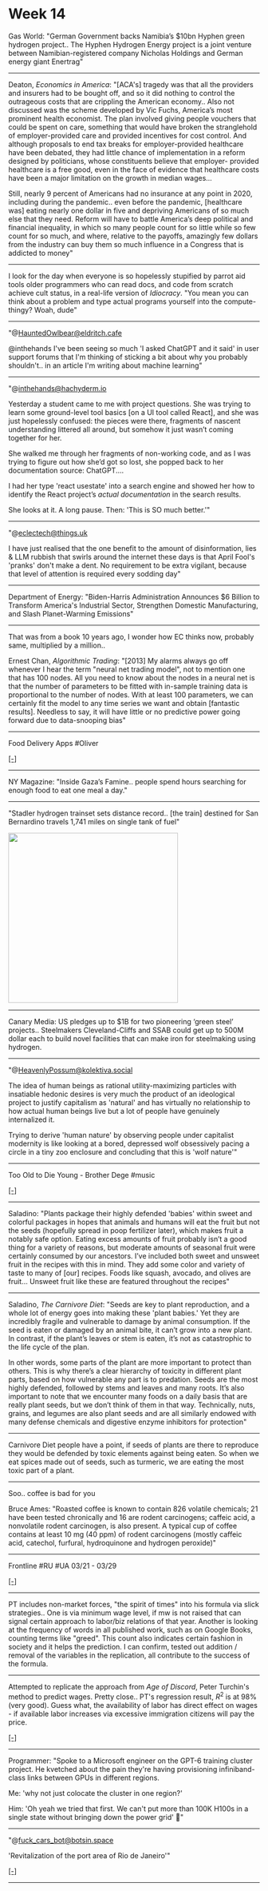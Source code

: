 # Week 14

Gas World: "German Government backs Namibia’s $10bn Hyphen green
hydrogen project.. The Hyphen Hydrogen Energy project is a joint
venture between Namibian-registered company Nicholas Holdings and
German energy giant Enertrag"

---

Deaton, *Economics in America*: "[ACA's] tragedy was that all the
providers and insurers had to be bought off, and so it did nothing to
control the outrageous costs that are crippling the American
economy.. Also not discussed was the scheme developed by Vic Fuchs,
America’s most prominent health economist. The plan involved giving
people vouchers that could be spent on care, something that would have
broken the stranglehold of employer-provided care and provided
incentives for cost control. And although proposals to end tax breaks
for employer-provided healthcare have been debated, they had little
chance of implementation in a reform designed by politicians, whose
constituents believe that employer- provided healthcare is a free
good, even in the face of evidence that healthcare costs have been a
major limitation on the growth in median wages...

Still, nearly 9 percent of Americans had no insurance at any point in
2020, including during the pandemic.. even before the pandemic,
[healthcare was] eating nearly one dollar in five and depriving
Americans of so much else that they need. Reform will have to battle
America’s deep political and financial inequality, in which so many
people count for so little while so few count for so much, and where,
relative to the payoffs, amazingly few dollars from the industry can
buy them so much influence in a Congress that is addicted to money"

---

I look for the day when everyone is so hopelessly stupified by parrot
aid tools older programmers who can read docs, and code from scratch
achieve cult status, in a real-life version of *Idiocracy*. "You mean
you can think about a problem and type actual programs yourself into
the compute-thingy?  Woah, dude"

---

"@HauntedOwlbear@eldritch.cafe

@inthehands I've been seeing so much 'I asked ChatGPT and it said' in
user support forums that I'm thinking of sticking a bit about why you
probably shouldn't.. in an article I'm writing about machine learning"

---

"@inthehands@hachyderm.io

Yesterday a student came to me with project questions. She was trying
to learn some ground-level tool basics [on a UI tool called React],
and she was just hopelessly confused: the pieces were there, fragments
of nascent understanding littered all around, but somehow it just
wasn’t coming together for her.

She walked me through her fragments of non-working code, and as I was
trying to figure out how she’d got so lost, she popped back to her
documentation source: ChatGPT....

I had her type 'react usestate' into a search engine and showed her
how to identify the React project’s *actual documentation* in the
search results.

She looks at it. A long pause. Then: 'This is SO much better.'"

---

"@eclectech@things.uk

I have just realised that the one benefit to the amount of
disinformation, lies & LLM rubbish that swirls around the internet
these days is that April Fool's 'pranks' don't make a dent. No
requirement to be extra vigilant, because that level of attention is
required every sodding day"

---

Department of Energy: "Biden-Harris Administration Announces $6
Billion to Transform America's Industrial Sector, Strengthen Domestic
Manufacturing, and Slash Planet-Warming Emissions"

---

That was from a book 10 years ago, I wonder how EC thinks now,
probably same, multiplied by a million..

Ernest Chan, *Algorithmic Trading*: "[2013] My alarms always go off
whenever I hear the term "neural net trading model", not to mention
one that has 100 nodes. All you need to know about the nodes in a
neural net is that the number of parameters to be fitted with
in-sample training data is proportional to the number of nodes. With
at least 100 parameters, we can certainly fit the model to any time
series we want and obtain [fantastic results]. Needless to say, it
will have little or no predictive power going forward due to
data-snooping bias"

---

Food Delivery Apps \#Oliver

[[-]](https://youtu.be/VOhHKYRXXhs?t=942)

---

NY Magazine: "Inside Gaza’s Famine.. people spend hours searching for
enough food to eat one meal a day."

---

"Stadler hydrogen trainset sets distance record.. [the train] destined
for San Bernardino travels 1,741 miles on single tank of fuel"

<img width='340' src='https://www.trains.com/wp-content/uploads/2022/09/TRN_California_Hydrogen_1_Fender.jpg'/> 

---

Canary Media: US pledges up to $1B for two pioneering ​‘green steel’
projects.. Steelmakers Cleveland-Cliffs and SSAB could get up to 500M
dollar each to build novel facilities that can make iron for
steelmaking using hydrogen.

---

"@HeavenlyPossum@kolektiva.social

The idea of human beings as rational utility-maximizing particles with
insatiable hedonic desires is very much the product of an ideological
project to justify capitalism as 'natural' and has virtually no
relationship to how actual human beings live but a lot of people have
genuinely internalized it.

Trying to derive 'human nature' by observing people under capitalist
modernity is like looking at a bored, depressed wolf obsessively
pacing a circle in a tiny zoo enclosure and concluding that this is
'wolf nature'"

---

Too Old to Die Young - Brother Dege \#music

[[-]](https://youtu.be/FQNFcYvILJE)

---

Saladino: "Plants package their highly defended 'babies' within sweet
and colorful packages in hopes that animals and humans will eat the
fruit but not the seeds (hopefully spread in poop fertilizer later),
which makes fruit a notably safe option. Eating excess amounts of
fruit probably isn’t a good thing for a variety of reasons, but
moderate amounts of seasonal fruit were certainly consumed by our
ancestors. I’ve included both sweet and unsweet fruit in the recipes
with this in mind. They add some color and variety of taste to many of
[our] recipes. Foods like squash, avocado, and olives are
fruit... Unsweet fruit like these are featured throughout the recipes"

---

Saladino, *The Carnivore Diet*: "Seeds are key to plant reproduction,
and a whole lot of energy goes into making these 'plant babies.' Yet
they are incredibly fragile and vulnerable to damage by animal
consumption. If the seed is eaten or damaged by an animal bite, it
can’t grow into a new plant. In contrast, if the plant’s leaves or
stem is eaten, it’s not as catastrophic to the life cycle of the plan.

In other words, some parts of the plant are more important to protect
than others. This is why there’s a clear hierarchy of toxicity in
different plant parts, based on how vulnerable any part is to
predation. Seeds are the most highly defended, followed by stems and
leaves and many roots. It’s also important to note that we encounter
many foods on a daily basis that are really plant seeds, but we don’t
think of them in that way. Technically, nuts, grains, and legumes are
also plant seeds and are all similarly endowed with many defense
chemicals and digestive enzyme inhibitors for protection"

---

Carnivore Diet people have a point, if seeds of plants are there to
reproduce they would be defended by toxic elements against being
eaten. So when we eat spices made out of seeds, such as turmeric, we
are eating the most toxic part of a plant.

---

Soo.. coffee is bad for you

Bruce Ames: "Roasted coffee is known to contain 826 volatile
chemicals; 21 have been tested chronically and 16 are rodent
carcinogens; caffeic acid, a nonvolatile rodent carcinogen, is also
present. A typical cup of coffee contains at least 10 mg (40 ppm) of
rodent carcinogens (mostly caffeic acid, catechol, furfural,
hydroquinone and hydrogen peroxide)"

---

Frontline \#RU \#UA 03/21 - 03/29

[[-]](ukrdata/map11.html)

---

PT includes non-market forces, "the spirit of times" into his formula
via slick strategies.. One is via minimum wage level, if mw is not
raised that can signal certain approach to labor/biz relations of that
year. Another is looking at the frequency of words in all published
work, such as on Google Books, counting terms like "greed". This count
also indicates certain fashion in society and it helps the prediction.
I can confirm, tested out addition / removal of the variables in the
replication, all contribute to the success of the formula.

---

Attempted to replicate the approach from *Age of Discord*, Peter
Turchin's method to predict wages. Pretty close.. PT's regression
result, $R^2$ is at 98% (very good). Guess what, the availability of
labor has direct effect on wages - if available labor increases via
excessive immigration citizens will pay the price.


[[-]](../../2024/03/wage-predict-turchin.html)

---

Programmer: "Spoke to a Microsoft engineer on the GPT-6 training
cluster project.  He kvetched about the pain they're having
provisioning infiniband-class links between GPUs in different regions.

Me: 'why not just colocate the cluster in one region?'

Him: 'Oh yeah we tried that first. We can't put more than 100K H100s
in a single state without bringing down the power grid' 🤯"

---

"@fuck_cars_bot@botsin.space

'Revitalization of the port area of Rio de Janeiro'"

[[-]](https://files.botsin.space/media_attachments/files/112/161/966/228/252/230/small/d1baa28b4fd59238.jpeg)

---

